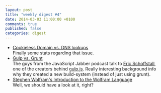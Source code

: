 ```yaml
---
layout: post
title: "weekly digest #4"
date: 2014-03-03 11:00:00 +0100
comments: true
published: false
categories: digest
---
```

- [Cookieless Domain vs. DNS lookups](http://www.jonathanklein.net/2014/02/revisiting-cookieless-domain.html)  
Finally some stats regarding that issue.
- [Gulp vs. Grunt](http://javascriptjabber.com/097-jsj-gulp-js-with-eric-schoffstall/)  
The guys from the JavaScript Jabber podcast talk to [Eric Schoffstall](https://twitter.com/eschoff), one of the creators behind [gulp.js](http://gulpjs.com/). Really interesting background info why they created a new build-system (instead of just using grunt).
- [Stephen Wolfram's Introduction to the Wolfram Language](https://www.youtube.com/watch?v=_P9HqHVPeik)  
Well, we should have a look at it, right?
